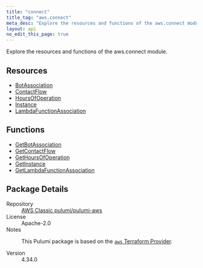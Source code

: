 ```yaml
---
title: "connect"
title_tag: "aws.connect"
meta_desc: "Explore the resources and functions of the aws.connect module."
layout: api
no_edit_this_page: true
---
```


<!-- WARNING: this file was generated by Pulumi Docs Generator. -->
<!-- Do not edit by hand unless you're certain you know what you are doing! -->

Explore the resources and functions of the aws.connect module.

<h2 id="resources">Resources</h2>
<ul class="api">
    <li><a href="botassociation/" title="BotAssociation"><span class="api-symbol api-symbol--resource"></span>BotAssociation</a></li>
    <li><a href="contactflow/" title="ContactFlow"><span class="api-symbol api-symbol--resource"></span>ContactFlow</a></li>
    <li><a href="hoursofoperation/" title="HoursOfOperation"><span class="api-symbol api-symbol--resource"></span>HoursOfOperation</a></li>
    <li><a href="instance/" title="Instance"><span class="api-symbol api-symbol--resource"></span>Instance</a></li>
    <li><a href="lambdafunctionassociation/" title="LambdaFunctionAssociation"><span class="api-symbol api-symbol--resource"></span>LambdaFunctionAssociation</a></li>
</ul>

<h2 id="functions">Functions</h2>
<ul class="api">
    <li><a href="getbotassociation/" title="GetBotAssociation"><span class="api-symbol api-symbol--function"></span>GetBotAssociation</a></li>
    <li><a href="getcontactflow/" title="GetContactFlow"><span class="api-symbol api-symbol--function"></span>GetContactFlow</a></li>
    <li><a href="gethoursofoperation/" title="GetHoursOfOperation"><span class="api-symbol api-symbol--function"></span>GetHoursOfOperation</a></li>
    <li><a href="getinstance/" title="GetInstance"><span class="api-symbol api-symbol--function"></span>GetInstance</a></li>
    <li><a href="getlambdafunctionassociation/" title="GetLambdaFunctionAssociation"><span class="api-symbol api-symbol--function"></span>GetLambdaFunctionAssociation</a></li>
</ul>

<h2 id="package-details">Package Details</h2>
<dl class="package-details">
	<dt>Repository</dt>
	<dd><a href="https://github.com/pulumi/pulumi-aws">AWS Classic pulumi/pulumi-aws</a></dd>
	<dt>License</dt>
	<dd>Apache-2.0</dd>
	<dt>Notes</dt>
	<dd><p>This Pulumi package is based on the <a href="https://github.com/hashicorp/terraform-provider-aws"><code>aws</code> Terraform Provider</a>.</p>
</dd>
	<dt>Version</dt>
	<dd>4.34.0</dd>
</dl>

